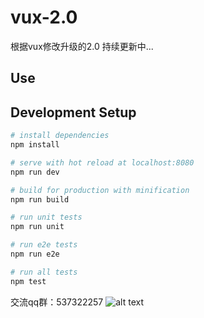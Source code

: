 # vux-2.0
根据vux修改升级的2.0
持续更新中...
## Use

## Development Setup

``` bash
# install dependencies
npm install

# serve with hot reload at localhost:8080
npm run dev

# build for production with minification
npm run build

# run unit tests
npm run unit

# run e2e tests
npm run e2e

# run all tests
npm test
```
交流qq群：537322257
![alt text]( http://og1rlwcj8.bkt.clouddn.com/7f4c4fe1gw1evv8bc0r3tj20go0ghjs3.jpg "Title")
